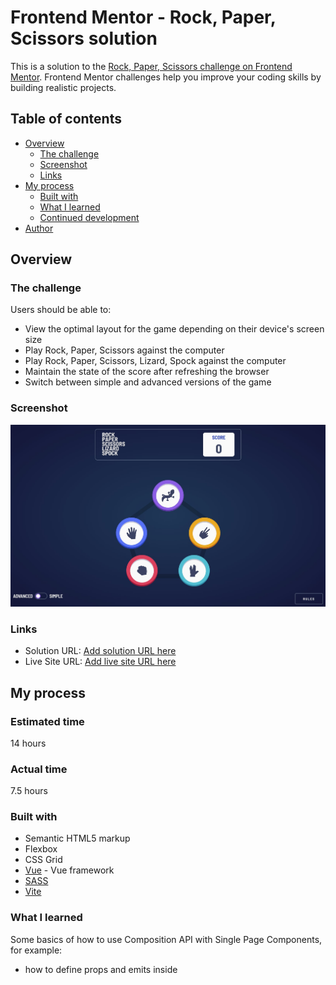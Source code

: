 # Frontend Mentor - Rock, Paper, Scissors solution

This is a solution to the [Rock, Paper, Scissors challenge on Frontend Mentor](https://www.frontendmentor.io/challenges/rock-paper-scissors-game-pTgwgvgH). Frontend Mentor challenges help you improve your coding skills by building realistic projects. 

## Table of contents

- [Overview](#overview)
  - [The challenge](#the-challenge)
  - [Screenshot](#screenshot)
  - [Links](#links)
- [My process](#my-process)
  - [Built with](#built-with)
  - [What I learned](#what-i-learned)
  - [Continued development](#continued-development)
- [Author](#author)

## Overview

### The challenge

Users should be able to:

- View the optimal layout for the game depending on their device's screen size
- Play Rock, Paper, Scissors against the computer
- Play Rock, Paper, Scissors, Lizard, Spock against the computer 
- Maintain the state of the score after refreshing the browser
- Switch between simple and advanced versions of the game

### Screenshot

![](./screenshot.jpg)


### Links

- Solution URL: [Add solution URL here](https://your-solution-url.com)
- Live Site URL: [Add live site URL here](https://your-live-site-url.com)

## My process

### Estimated time

14 hours

### Actual time

7.5 hours

### Built with

- Semantic HTML5 markup
- Flexbox
- CSS Grid
- [Vue](https://vuejs.org/) - Vue framework
- [SASS](https://sass-lang.com/)
- [Vite](https://vitejs-dev.translate.goog/?_x_tr_sl=en&_x_tr_tl=ru&_x_tr_hl=ru&_x_tr_pto=sc)

### What I learned

Some basics of how to use Composition API with Single Page Components, for example:

- how to define props and emits inside <script setup>
- how to use watchers and lifecycle hooks

### Continued development

I am looking forward to getting more comfortable with using Composition API and creating more elegant code on it.

## Author

- Frontend Mentor - [@leqsar](https://www.frontendmentor.io/profile/yourusername)

